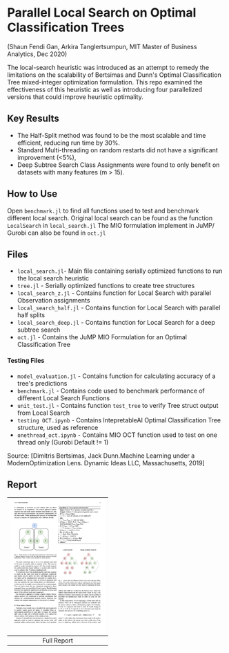 # Parallel Local Search on Optimal Classification Trees
(Shaun Fendi Gan, Arkira Tanglertsumpun, MIT Master of Business Analytics, Dec 2020)

The local-search heuristic was introduced as an attempt to remedy the limitations on the scalability of Bertsimas and Dunn's Optimal Classification Tree mixed-integer optimization formulation. This repo examined the effectiveness of this heuristic as well as introducing four parallelized versions that could improve heuristic optimality. 

## Key Results
* The Half-Split method was found to be the most scalable and time efficient, reducing run time by 30%. 
* Standard Multi-threading on random restarts did not have a significant improvement (<5%),
* Deep Subtree Search Class Assignments were found to only benefit on datasets with many features (m > 15).
  
## How to Use
Open `benchmark.jl` to find all functions used to test and benchmark different local search. Original local search can be found as the function `LocalSearch` in `local_search.jl` The MIO formulation implement in JuMP/ Gurobi can also be found in `oct.jl`

## Files 
- `local_search.jl`- Main file containing serially optimized functions to run the local search heuristic
- `tree.jl` - Serially optimized functions to create tree structures
- `local_search_z.jl` - Contains function for Local Search with parallel Observation assignments
- `local_search_half.jl` - Contains function for Local Search with parallel half splits
- `local_search_deep.jl` - Contains function for Local Search for a deep subtree search
- `oct.jl` - Contains the JuMP MIO Formulation for an Optimal Classification Tree

#### Testing Files
- `model_evaluation.jl` - Contains function for calculating accuracy of a tree's predictions
- `benchmark.jl` - Contains code used to benchmark performance of different Local Search Functions 
- `unit_test.jl` - Contains function `test_tree` to verify Tree struct output from Local Search
- `testing OCT.ipynb` - Contains IntepretableAI Optimal Classification Tree structure, used as reference
- `onethread_oct.ipynb` - Contains MIO OCT function used to test on one thread only (Gurobi Default != 1) 

Source: [Dimitris  Bertsimas,  Jack  Dunn.Machine  Learning  under  a  ModernOptimization Lens. Dynamic Ideas LLC, Massachusetts, 2019]

## Report
|<a href="https://github.com/shaunfg/parallel-node-search/blob/main/Final_Report.pdf"><img src="https://github.com/shaunfg/parallel-node-search/blob/main/tree-thumbnail.png" alt="Illustration" width="220px"/></a>|
|:--:|
|Full Report|

